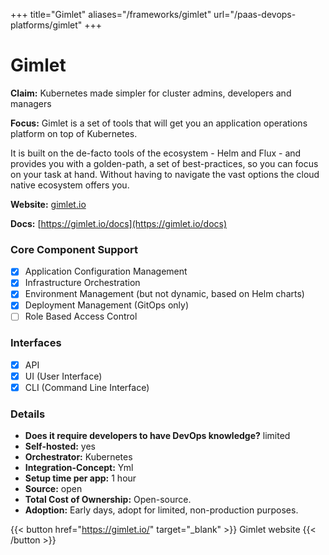 +++
title="Gimlet"
aliases="/frameworks/gimlet"
url="/paas-devops-platforms/gimlet"
+++

# Gimlet

**Claim:** Kubernetes made simpler for cluster admins, developers and managers

**Focus:** Gimlet is a set of tools that will get you an application operations platform on top of Kubernetes.

It is built on the de-facto tools of the ecosystem - Helm and Flux - and provides you with a golden-path, a set of best-practices, so you can focus on your task at hand. Without having to navigate the vast options the cloud native ecosystem offers you.

**Website:** [gimlet.io](https://gimlet.io/)

**Docs:** [https://gimlet.io/docs](https://gimlet.io/docs)

### Core Component Support

- [x] Application Configuration Management
- [x] Infrastructure Orchestration
- [x] Environment Management (but not dynamic, based on Helm charts)
- [x] Deployment Management (GitOps only)
- [ ] Role Based Access Control

### Interfaces

- [x] API
- [x] UI (User Interface)
- [x] CLI (Command Line Interface)

### Details

- **Does it require developers to have DevOps knowledge?** limited
- **Self-hosted:** yes
- **Orchestrator:** Kubernetes
- **Integration-Concept:** Yml
- **Setup time per app:** 1 hour
- **Source:** open
- **Total Cost of Ownership:** Open-source.
- **Adoption:** Early days, adopt for limited, non-production purposes.

{{< button href="https://gimlet.io/" target="_blank" >}}
Gimlet website
{{< /button >}}